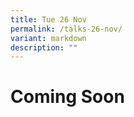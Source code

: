 ```yaml
---
title: Tue 26 Nov
permalink: /talks-26-nov/
variant: markdown
description: ""
---
```

<h1>Coming Soon</h1>
<style>
	.col.is-8.is-offset-2.print-content{
	width:75%;
	}
.col.is-1.has-float-btns.is-position-relative.is-hidden-touch
	{
	display:none;
	}
</style>